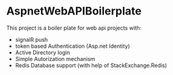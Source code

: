 # AspnetWebAPIBoilerplate
This project is a boiler plate for web api projects with:
- signalR push
- token based Authentication (Asp.net Identity)
- Active Directory login
- Simple Autorization mechanism
- Redis Database support (with help of StackExchange.Redis)

